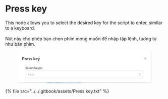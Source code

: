 # Press key

This node allows you to select the desired key for the script to enter, similar to a keyboard.\
\
Nút này cho phép bạn chọn phím mong muốn để nhập tập lệnh, tương tự như bàn phím.



<figure><img src="../../.gitbook/assets/Press key.png" alt=""><figcaption></figcaption></figure>



{% file src="../../.gitbook/assets/Press key.txt" %}
